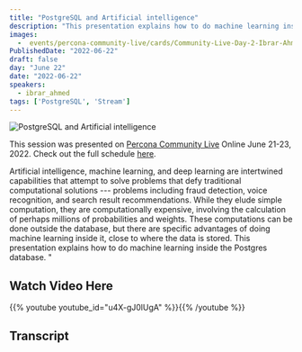 ```yaml
---
title: "PostgreSQL and Artificial intelligence"
description: "This presentation explains how to do machine learning inside the Postgres database"
images:
  -  events/percona-community-live/cards/Community-Live-Day-2-Ibrar-Ahmed.jpg
PublishedDate: "2022-06-22"
draft: false
day: "June 22"
date: "2022-06-22"
speakers:
  - ibrar_ahmed
tags: ['PostgreSQL', 'Stream']
---
```


![PostgreSQL and Artificial intelligence](events/percona-community-live/cards/Community-Live-Day-2-Ibrar-Ahmed.jpg)

This session was presented on [Percona Community Live](/events/percona-community-live-2022/) Online June 21-23, 2022. Check out the full schedule [here](/events/percona-community-live-2022/).

Artificial intelligence, machine learning, and deep learning are intertwined capabilities that attempt to solve problems that defy traditional computational solutions --- problems including fraud detection, voice recognition, and search result recommendations. While they elude simple computation, they are computationally expensive, involving the calculation of perhaps millions of probabilities and weights. These computations can be done outside the database, but there are specific advantages of doing machine learning inside it, close to where the data is stored. This presentation explains how to do machine learning inside the Postgres database.
"


## Watch Video Here

{{% youtube youtube_id="u4X-gJ0lUgA" %}}{{% /youtube %}}

## Transcript

